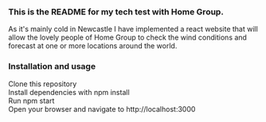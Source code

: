 ### This is the README for my tech test with Home Group.

As it's mainly cold in Newcastle I have implemented a react website that will allow the lovely people of Home Group to check the wind conditions and forecast at one or more locations around the world.

### Installation and usage

Clone this repository\
Install dependencies with npm install\
Run npm start\
Open your browser and navigate to http://localhost:3000
